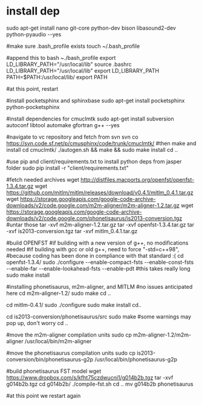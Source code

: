 # install dep
sudo apt-get install nano git-core python-dev bison libasound2-dev python-pyaudio --yes

#make sure .bash_profile exists
touch ~/.bash_profile

#append this to bash ~./bash_profile
export LD_LIBRARY_PATH="/usr/local/lib"
source .bashrc
LD_LIBRARY_PATH="/usr/local/lib"
export LD_LIBRARY_PATH
PATH=$PATH:/usr/local/lib/
export PATH

#at this point, restart

#install pocketsphinx and sphinxbase
sudo apt-get install pocketsphinx python-pocketsphinx

#install dependencies for cmuclmtk
sudo apt-get install subversion autoconf libtool automake gfortran g++ --yes

#navigate to vc repository and fetch from svn
svn co https://svn.code.sf.net/p/cmusphinx/code/trunk/cmuclmtk/
#then make and install
cd cmuclmtk/
./autogen.sh && make && sudo make install
cd ..

#use pip and client/requirements.txt to install python deps from jasper folder
sudo pip install -r "client/requirements.txt"

#fetch needed archives
wget http://distfiles.macports.org/openfst/openfst-1.3.4.tar.gz
wget https://github.com/mitlm/mitlm/releases/download/v0.4.1/mitlm_0.4.1.tar.gz
wget https://storage.googleapis.com/google-code-archive-downloads/v2/code.google.com/m2m-aligner/m2m-aligner-1.2.tar.gz
wget https://storage.googleapis.com/google-code-archive-downloads/v2/code.google.com/phonetisaurus/is2013-conversion.tgz
#untar those
tar -xvf m2m-aligner-1.2.tar.gz
tar -xvf openfst-1.3.4.tar.gz
tar -xvf is2013-conversion.tgz
tar -xvf mitlm_0.4.1.tar.gz

#build OPENFST
#if building with a new version of g++, no modifications needed
#if building with gcc or old g++, need to force "-std=c++98",
#because coding has been done in compliance with that standard :(
cd openfst-1.3.4/
sudo ./configure --enable-compact-fsts --enable-const-fsts --enable-far --enable-lookahead-fsts --enable-pdt
#this takes really long
sudo make install

#installing phonetisaurus, m2m-aligner, and MITLM
#no issues anticipated here
cd m2m-aligner-1.2/
sudo make
cd ..

cd mitlm-0.4.1/
sudo ./configure
sudo make install
cd..

cd is2013-conversion/phonetisaurus/src
sudo make
#some warnings may pop up, don't worry
cd ..

#move the m2m-aligner compilation units
sudo cp m2m-aligner-1.2/m2m-aligner /usr/local/bin/m2m-aligner

#move the phonetisaurus compilation units
sudo cp is2013-conversion/bin/phonetisaurus-g2p /usr/local/bin/phonetisaurus-g2p

#build phonetisaurus FST model
wget https://www.dropbox.com/s/kfht75czdwucni1/g014b2b.tgz
tar -xvf g014b2b.tgz
cd g014b2b/
./compile-fst.sh
cd ..
mv g014b2b phonetisaurus

#at this point we restart again
